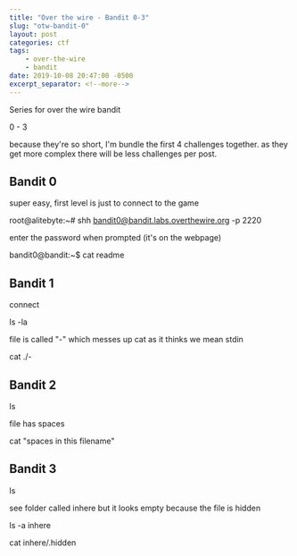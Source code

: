 ```yaml
---
title: "Over the wire - Bandit 0-3"
slug: "otw-bandit-0"
layout: post
categories: ctf
tags: 
    - over-the-wire
    - bandit
date: 2019-10-08 20:47:00 -0500
excerpt_separator: <!--more-->
---
```


Series for over the wire bandit

0 - 3

<!--more--->

because they're so short, I'm bundle the first 4 challenges together. as they get more complex there will be less challenges per post.

## Bandit 0

super easy, first level is just to connect to the game

root@alitebyte:~# shh bandit0@bandit.labs.overthewire.org -p 2220

enter the password when prompted (it's on the webpage)

bandit0@bandit:~$ cat readme

## Bandit 1

connect

ls -la

file is called "-" which messes up cat as it thinks we mean stdin

cat ./-

## Bandit 2

ls 

file has spaces

cat "spaces in this filename"

## Bandit 3

ls 

see folder called inhere but it looks empty because the file is hidden

ls -a inhere

cat inhere/.hidden
